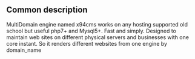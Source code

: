 ## Common description
MultiDomain engine named x94cms works on any hosting supported old school but useful php7+ and Mysql5+. Fast and simply. Designed to maintain web sites on different physical servers and businesses with one core instant. So it renders different websites from one engine by domain_name    